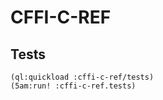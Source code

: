 # CFFI-C-REF

## Tests
```common-lisp
(ql:quickload :cffi-c-ref/tests)
(5am:run! :cffi-c-ref.tests)
```
